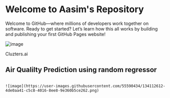 # Welcome to Aasim's Repository

Welcome to GitHub—where millions of developers work together on software. Ready to get started? Let’s learn how this all works by building and publishing your first GitHub Pages website!

![image](https://user-images.githubusercontent.com/55590434/134112345-a4a25f52-53bf-4513-be2c-fa34cb7f7d00.png)

Cluzters.ai

## Air Qualilty Prediction using random regressor

                                                                          
                                                                          ![image](https://user-images.githubusercontent.com/55590434/134112612-4de0aa41-c5c8-4016-8ee8-9e360b5ce262.png)

